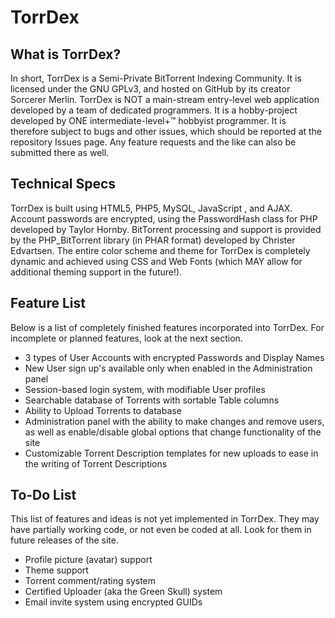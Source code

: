 # TorrDex

## What is TorrDex?

In short, TorrDex is a Semi-Private BitTorrent Indexing Community. It is licensed under the GNU GPLv3, and hosted on GitHub by its creator Sorcerer Merlin. TorrDex is NOT a main-stream entry-level web application developed by a team of dedicated programmers. It is a hobby-project developed by ONE intermediate-level+™ hobbyist programmer. It is therefore subject to bugs and other issues, which should be reported at the repository Issues page. Any feature requests and the like can also be submitted there as well.

## Technical Specs

TorrDex is built using HTML5, PHP5, MySQL, JavaScript , and AJAX. Account passwords are encrypted, using the PasswordHash class for PHP developed by Taylor Hornby. BitTorrent processing and support is provided by the PHP_BitTorrent library (in PHAR format) developed by Christer Edvartsen. The entire color scheme and theme for TorrDex is completely dynamic and achieved using CSS and Web Fonts (which MAY allow for additional theming support in the future!).

## Feature List

Below is a list of completely finished features incorporated into TorrDex. For incomplete or planned features, look at the next section.

- 3 types of User Accounts with encrypted Passwords and Display Names
- New User sign up's available only when enabled in the Administration panel
- Session-based login system, with modifiable User profiles
- Searchable database of Torrents with sortable Table columns
- Ability to Upload Torrents to database
- Administration panel with the ability to make changes and remove users, as well as enable/disable global options that change functionality of the site
- Customizable Torrent Description templates for new uploads to ease in the writing of Torrent Descriptions

## To-Do List

This list of features and ideas is not yet implemented in TorrDex. They may have partially working code, or not even be coded at all. Look for them in future releases of the site.

- Profile picture (avatar) support
- Theme support
- Torrent comment/rating system
- Certified Uploader (aka the Green Skull) system
- Email invite system using encrypted GUIDs
